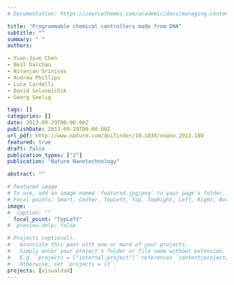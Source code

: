 ```yaml
---
# Documentation: https://sourcethemes.com/academic/docs/managing-content/

title: "Programmable chemical controllers made from DNA"
subtitle: ""
summary: " "
authors:

- Yuan-Jyue Chen
- Neil Dalchau
- Niranjan Srinivas
- Andrew Phillips
- Luca Cardelli
- David Soloveichik
- Georg Seelig

tags: []
categories: []
date: 2013-09-29T00:00:00Z
publishDate: 2013-09-29T00:00:00Z
url_pdf: http://www.nature.com/doifinder/10.1038/nnano.2013.189
featured: true
draft: false
publication_types: ["2"]
publication: "Nature Nanotechnology"

abstract: ""

# Featured image
# To use, add an image named `featured.jpg/png` to your page's folder.
# Focal points: Smart, Center, TopLeft, Top, TopRight, Left, Right, BottomLeft, Bottom, BottomRight.
image: 
#  caption: ""
  focal_point: "TopLeft"
#  preview_only: false

# Projects (optional).
#   Associate this post with one or more of your projects.
#   Simply enter your project's folder or file name without extension.
#   E.g. `projects = ["internal-project"]` references `content/project/deep-learning/index.md`.
#   Otherwise, set `projects = []`.
projects: [visualdsd]
---
```

